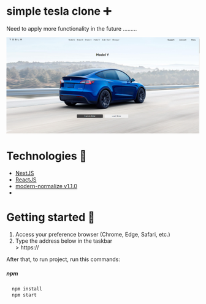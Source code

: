 # simple tesla clone ➕

Need to apply more functionality in the future .........

![portfolio](https://github.com/rohzxz/tesla-clone-nextjs/blob/main/public/tesla%20clone.png)

# Technologies 👾

- [NextJS](https://nextjs.org/)
- [ReactJS](https://reactjs.org/)
- [ modern-normalize v1.1.0](https://www.npmjs.com/package/modern-normalize)
-

# Getting started 🚀

<ol>
  <li>Access your preference browser (Chrome, Edge, Safari, etc.)</li>
  <li>Type the address below in the taskbar</li>
  > https://
</ol>

After that, to run project, run this commands:

##### npm

```
  npm install
  npm start
```
